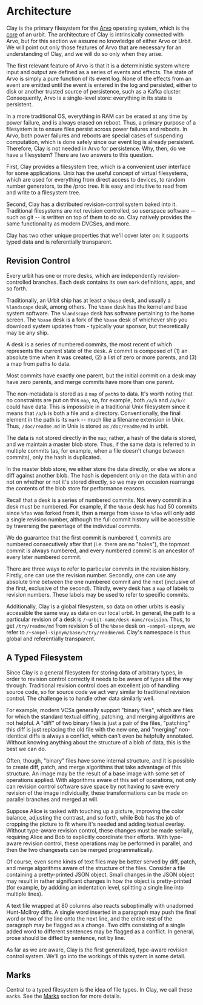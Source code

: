 # Architecture

Clay is the primary filesystem for the [Arvo](broken-reference) operating system, which is the [core](../../../../glossary/core.md) of an urbit. The architecture of Clay is intrinsically connected with Arvo, but for this section we assume no knowledge of either Arvo or Urbit. We will point out only those features of Arvo that are necessary for an understanding of Clay, and we will do so only when they arise.

The first relevant feature of Arvo is that it is a deterministic system where input and output are defined as a series of events and effects. The state of Arvo is simply a pure function of its event log. None of the effects from an event are emitted until the event is entered in the log and persisted, either to disk or another trusted source of persistence, such as a Kafka cluster. Consequently, Arvo is a single-level store: everything in its state is persistent.

In a more traditional OS, everything in RAM can be erased at any time by power failure, and is always erased on reboot. Thus, a primary purpose of a filesystem is to ensure files persist across power failures and reboots. In Arvo, both power failures and reboots are special cases of suspending computation, which is done safely since our event log is already persistent. Therefore, Clay is not needed in Arvo for persistence. Why, then, do we have a filesystem? There are two answers to this question.

First, Clay provides a filesystem tree, which is a convenient user interface for some applications. Unix has the useful concept of virtual filesystems, which are used for everything from direct access to devices, to random number generators, to the /proc tree. It is easy and intuitive to read from and write to a filesystem tree.

Second, Clay has a distributed revision-control system baked into it. Traditional filesystems are not revision controlled, so userspace software -- such as git -- is written on top of them to do so. Clay natively provides the same functionality as modern DVCSes, and more.

Clay has two other unique properties that we'll cover later on: it supports typed data and is referentially transparent.

## Revision Control <a href="#revision-control" id="revision-control"></a>

Every urbit has one or more desks, which are independently revision-controlled branches. Each desk contains its own `mark` definitions, apps, and so forth.

Traditionally, an Urbit ship has at least a `%base` desk, and usually a `%landscape` desk, among others. The `%base` desk has the kernel and base system software. The `%landscape` desk has software pertaining to the home screen. The `%base` desk is a fork of the `%base` desk of whichever ship you download system updates from - typically your sponsor, but theoretically may be any ship.

A desk is a series of numbered commits, the most recent of which represents the current state of the desk. A commit is composed of (1) an absolute time when it was created, (2) a list of zero or more parents, and (3) a map from paths to data.

Most commits have exactly one parent, but the initial commit on a desk may have zero parents, and merge commits have more than one parent.

The non-metadata is stored as a `map` of `path`s to data. It's worth noting that no constraints are put on this `map`, so, for example, both `/a/b` and `/a/b/c` could have data. This is impossible in a traditional Unix filesystem since it means that `/a/b` is both a file and a directory. Conventionally, the final element in the path is its `mark` -- much like a filename extension in Unix. Thus, `/doc/readme.md` in Unix is stored as `/doc/readme/md` in urbit.

The data is not stored directly in the `map`; rather, a hash of the data is stored, and we maintain a master blob store. Thus, if the same data is referred to in multiple commits (as, for example, when a file doesn't change between commits), only the hash is duplicated.

In the master blob store, we either store the data directly, or else we store a diff against another blob. The hash is dependent only on the data within and not on whether or not it's stored directly, so we may on occasion rearrange the contents of the blob store for performance reasons.

Recall that a desk is a series of numbered commits. Not every commit in a desk must be numbered. For example, if the `%base` desk has had 50 commits since `%foo` was forked from it, then a merge from `%base` to `%foo` will only add a single revision number, although the full commit history will be accessible by traversing the parentage of the individual commits.

We do guarantee that the first commit is numbered 1, commits are numbered consecutively after that (i.e. there are no "holes"), the topmost commit is always numbered, and every numbered commit is an ancestor of every later numbered commit.

There are three ways to refer to particular commits in the revision history. Firstly, one can use the revision number. Secondly, one can use any absolute time between the one numbered commit and the next (inclusive of the first, exclusive of the second). Thirdly, every desk has a `map` of labels to revision numbers. These labels may be used to refer to specific commits.

Additionally, Clay is a global filesystem, so data on other urbits is easily accessible the same way as data on our local urbit. In general, the path to a particular revision of a desk is `/~urbit-name/desk-name/revision`. Thus, to get `/try/readme/md` from revision 5 of the `%base` desk on `~sampel-sipnym`, we refer to `/~sampel-sipnym/base/5/try/readme/md`. Clay's namespace is thus global and referentially transparent.

## A Typed Filesystem <a href="#a-typed-filesystem" id="a-typed-filesystem"></a>

Since Clay is a general filesystem for storing data of arbitrary types, in order to revision control correctly it needs to be aware of types all the way through. Traditional revision control does an excellent job of handling source code, so for source code we act very similar to traditional revision control. The challenge is to handle other data similarly well.

For example, modern VCSs generally support "binary files", which are files for which the standard textual diffing, patching, and merging algorithms are not helpful. A "diff" of two binary files is just a pair of the files, "patching" this diff is just replacing the old file with the new one, and "merging" non-identical diffs is always a conflict, which can't even be helpfully annotated. Without knowing anything about the structure of a blob of data, this is the best we can do.

Often, though, "binary" files have some internal structure, and it is possible to create diff, patch, and merge algorithms that take advantage of this structure. An image may be the result of a base image with some set of operations applied. With algorithms aware of this set of operations, not only can revision control software save space by not having to save every revision of the image individually, these transformations can be made on parallel branches and merged at will.

Suppose Alice is tasked with touching up a picture, improving the color balance, adjusting the contrast, and so forth, while Bob has the job of cropping the picture to fit where it's needed and adding textual overlay. Without type-aware revision control, these changes must be made serially, requiring Alice and Bob to explicitly coordinate their efforts. With type-aware revision control, these operations may be performed in parallel, and then the two changesets can be merged programmatically.

Of course, even some kinds of text files may be better served by diff, patch, and merge algorithms aware of the structure of the files. Consider a file containing a pretty-printed JSON object. Small changes in the JSON object may result in rather significant changes in how the object is pretty-printed (for example, by addding an indentation level, splitting a single line into multiple lines).

A text file wrapped at 80 columns also reacts suboptimally with unadorned Hunt-McIlroy diffs. A single word inserted in a paragraph may push the final word or two of the line onto the next line, and the entire rest of the paragraph may be flagged as a change. Two diffs consisting of a single added word to different sentences may be flagged as a conflict. In general, prose should be diffed by sentence, not by line.

As far as we are aware, Clay is the first generalized, type-aware revision control system. We'll go into the workings of this system in some detail.

## Marks <a href="#marks" id="marks"></a>

Central to a typed filesystem is the idea of file types. In Clay, we call these `mark`s. See the [Marks](marks/) section for more details.
